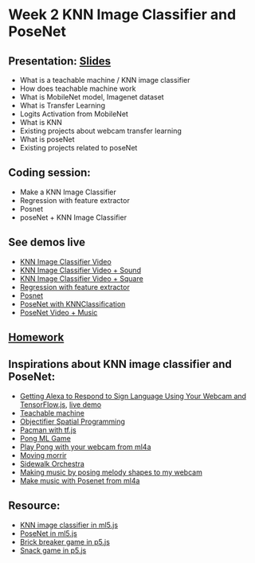 # Week 2 KNN Image Classifier and PoseNet

## Presentation: [Slides](https://docs.google.com/presentation/d/1oDLq34QWMs_YJiap-yX4Co6TPRCWv63OjcKn5fpq3Vo/edit?usp=sharing)
- What is a teachable machine / KNN image classifier
- How does teachable machine work
- What is MobileNet model, Imagenet dataset
- What is Transfer Learning
- Logits Activation from MobileNet
- What is KNN
- Existing projects about webcam transfer learning
- What is poseNet
- Existing projects related to poseNet

## Coding session:
- Make a KNN Image Classifier
- Regression with feature extractor
- Posnet
- poseNet + KNN Image Classifier

## See demos live
- [KNN Image Classifier Video](https://yining1023.github.io/machine-learning-for-the-web/week2-ImageClassifier-KNN-Posenet/KNNClassification_Video/)
- [KNN Image Classifier Video + Sound](https://yining1023.github.io/machine-learning-for-the-web/week2-ImageClassifier-KNN-Posenet/KNNClassification_VideoSound/)
- [KNN Image Classifier Video + Square](https://yining1023.github.io/machine-learning-for-the-web/week2-ImageClassifier-KNN-Posenet/KNNClassification_VideoSquare/)
- [Regression with feature extractor](https://yining1023.github.io/machine-learning-for-the-web/week2-ImageClassifier-KNN-Posenet/FeatureExtractor_Image_Regression/)
- [Posnet](https://yining1023.github.io/machine-learning-for-the-web/week2-ImageClassifier-KNN-Posenet/PoseNet/)
- [PoseNet with KNNClassification](https://yining1023.github.io/machine-learning-for-the-web/week2-ImageClassifier-KNN-Posenet/PoseNet_KNNClassification)
- [PoseNet Video + Music](https://yining1023.github.io/machine-learning-for-the-web/week2-ImageClassifier-KNN-Posenet/PoseNet_VideoMusic)

## [Homework](https://github.com/yining1023/machine-learning-for-the-web/wiki/Week-2-2019-Spring)

## Inspirations about KNN image classifier and PoseNet:
- [Getting Alexa to Respond to Sign Language Using Your Webcam and TensorFlow.js](https://medium.com/tensorflow/getting-alexa-to-respond-to-sign-language-using-your-webcam-and-tensorflow-js-735ccc1e6d3f), [live demo](https://shekit.github.io/alexa-sign-language-translator/)
- [Teachable machine](https://teachablemachine.withgoogle.com/)
- [Objectifier Spatial Programming](https://experiments.withgoogle.com/ai/objectifier-spatial-programming)
- [Pacman with tf.js](https://storage.googleapis.com/tfjs-examples/webcam-transfer-learning/dist/index.html)
- [Pong ML Game](https://github.com/matamalaortiz/Pong-ML)
- [Play Pong with your webcam from ml4a](https://ml4a.github.io/demos/tfjs/regression-pong.html)
- [Moving morrir](https://medium.com/tensorflow/move-mirror-an-ai-experiment-with-pose-estimation-in-the-browser-using-tensorflow-js-2f7b769f9b23?linkId=54484629)
- [Sidewalk Orchestra](https://github.com/cvalenzuela/sidewalk_orchestra)
- [Making music by posing melody shapes to my webcam](https://t.co/RN9qQTDkti)
- [Make music with Posenet from ml4a](https://ml4a.github.io/demos/tfjs/posenet-music.html)

## Resource:
- [KNN image classifier in ml5.js](https://github.com/ml5js/ml5-examples/tree/master/p5js/PoseNet)
- [PoseNet in ml5.js](https://github.com/ml5js/ml5-examples/tree/master/p5js/PoseNet)
- [Brick breaker game in p5.js](https://youtu.be/5kEPixL8JoU)
- [Snack game in p5.js](https://youtu.be/OMoVcohRgZA)
